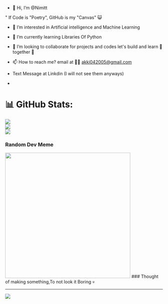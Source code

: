 - 👋 Hi, I’m @Nimitt

" If Code is "Poetry", GitHub is my "Canvas" 😺

- 👀 I’m interested in Artificial intelligence and Machine Learning

- 🌱 I’m currently learning Libraries Of Python

- 💞️ I’m looking to collaborate for projects and codes let's build and learn 🤝 together 🙂

- 📫 How to reach me?  email at 📲🤳 akki042005@gmail.com

- Text Message at Linkdin (I will not see them anyways)

- 
# 📊 GitHub Stats:
![](https://github-readme-stats.vercel.app/api?username=Nimittxo&theme=dark&hide_border=false&include_all_commits=false&count_private=false)<br/>
![](https://github-readme-streak-stats.herokuapp.com/?user=Nimittxo&theme=dark&hide_border=false)<br/>
![](https://github-readme-stats.vercel.app/api/top-langs/?username=Nimittxo&theme=dark&hide_border=false&include_all_commits=false&count_private=false&layout=compact)

### Random Dev Meme
<img src='https://randommeme-five.vercel.app/' style="height: 400px;"/>
### Thought of making something,To not look it Boring 💀

---
[![](https://visitcount.itsvg.in/api?id=Nimittxo&icon=0&color=0)](https://visitcount.itsvg.in)

<!-- Proudly created with GPRM ( https://gprm.itsvg.in ) -->

<!---
Nimitt is a ✨ special ✨ repository because its `README.md` (this file) appears on your GitHub profile.
You can click the Preview link to take a look at your changes.
--->
